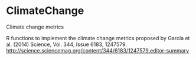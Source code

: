 # ClimateChange
Climate change metrics

R functions to implement the climate change metrics proposed by García et al. (2014) Science, Vol. 344, Issue 6183, 1247579.
http://science.sciencemag.org/content/344/6183/1247579.editor-summary

